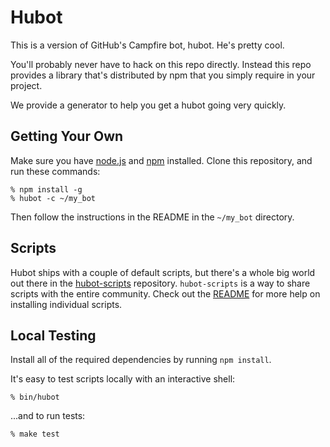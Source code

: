 # Hubot

This is a version of GitHub's Campfire bot, hubot. He's pretty cool.

You'll probably never have to hack on this repo directly.  Instead this
repo provides a library that's distributed by npm that you simply
require in your project.

We provide a generator to help you get a hubot going very quickly.

## Getting Your Own

Make sure you have [node.js](http://nodejs.org/) and [npm](http://npmjs.org/)
installed. Clone this repository, and run these commands:

    % npm install -g
    % hubot -c ~/my_bot

Then follow the instructions in the README in the `~/my_bot` directory.

## Scripts

Hubot ships with a couple of default scripts, but there's a whole big world out
there in the [hubot-scripts](https://github.com/github/hubot-scripts)
repository. `hubot-scripts` is a way to share scripts with the entire
community. Check out the
[README](https://github.com/github/hubot-scripts#readme) for more help on
installing individual scripts.

## Local Testing

Install all of the required dependencies by running `npm install`.

It's easy to test scripts locally with an interactive shell:

    % bin/hubot

...and to run tests:

    % make test
